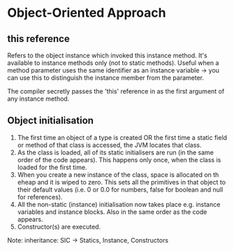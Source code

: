# Object-Oriented Approach
## this reference
Refers to the object instance which invoked this instance method.
It's available to instance methods only (not to static methods).
Useful when a method parameter uses the same identifier as an instance variable -> you can use this to distinguish the instance member from the parameter. 

The compiler secretly passes the 'this' reference in as the first argument of any instance method.

## Object initialisation
1. The first time an object of a type is created OR the first time a static field or method of that class is accessed, the JVM locates that class.
2. As the class is loaded, all of its static initialisers are run (in the same order of the code appears). This happens only once, when the class is loaded for the first time.
3. When you create a new instance of the class, space is allocated on th eheap and it is wiped to zero. This sets all the primitives in that object to their default values (i.e. 0 or 0.0 for numbers, false for boolean and null for references).
4. All the non-static (instance) initialisation now takes place e.g. instance variables and instance blocks. Also in the same order as the code appears.
5. Constructor(s) are executed.

Note: inheritance: SIC -> Statics, Instance, Constructors 
